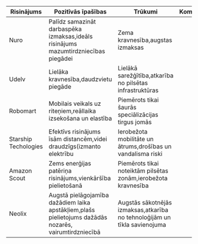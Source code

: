 | Risinājums | Pozitīvās īpašības | Trūkumi | Komentāri |
|------------|--------------------|---------|-----------|
|   Nuro     | Palīdz samazināt darbaspēka izmaksas,ideāls risinājums mazumtirdzniecības piegādei    | Zema kravnesība,augstas izmaksas     |  |
|   Udelv    | Lielāka kravnesība,daudzvietu piegāde  | Lielākā sarežģītība,atkarība no pilsētas infrastruktūras     |          |
|  Robomart  | Mobilais veikals uz riteņiem,reāllaika izsekošana un elastība   | Piemērots tikai šaurās speciālizācijas tirgus jomās        |           |
| Starship Techologies  |   Efektīvs risinājums īsām distancēm,videi draudzīgs(izmanto elektrību    |  Ierobežota mobilitāte un ātrums,drošības un vandalisma riski                        |                                |
| Amazon Scout  | Zems enerģijas patēriņa risinājums,vienkāršība pielietošanā  | Piemērots tikai noteiktām pilsētas zonām,ierobežota kravnesība  |               |      
|  Neolix     | Augstā pielāgojamība dažādiem laika apstākļiem,plašs pielietojums dažādās nozarēs, vairumtirdzniecībā    | Augstās sākotnējās izmaksas,atkarība no tehnoloģijām un tīkla savienojuma                         |                                |
